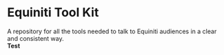 # Equiniti Tool Kit
A repository for all the tools needed to talk to Equiniti audiences in a clear and consistent way.<br>
<b>Test</b>
